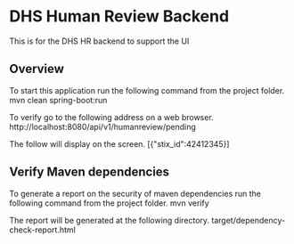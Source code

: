 # DHS Human Review Backend

This is for the DHS HR backend to support the UI 

## Overview
To start this application run the following command from the project folder.
mvn clean spring-boot:run

To verify go to the following address on a web browser.
http://localhost:8080/api/v1/humanreview/pending 

The follow will display on the screen.
[{"stix_id":42412345}]

## Verify Maven dependencies
To generate a report on the security of maven dependencies run the following command from the project folder.
mvn verify

The report will be generated at the following directory.
target/dependency-check-report.html
